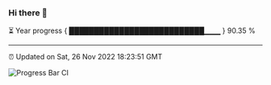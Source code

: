 ### Hi there 👋

⏳ Year progress { ███████████████████████████▁▁▁ } 90.35 %

---

⏰ Updated on Sat, 26 Nov 2022 18:23:51 GMT

![Progress Bar CI](https://github.com/ZhaoGui/ZhaoGui/workflows/Progress%20Bar%20CI/badge.svg)
